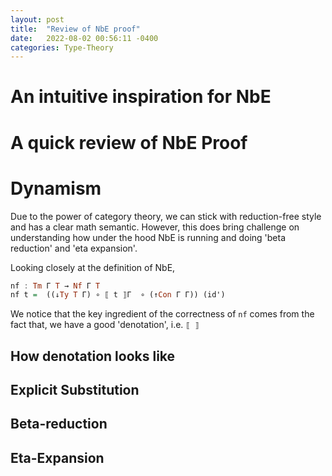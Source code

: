 ```yaml
---
layout: post
title:  "Review of NbE proof"
date:   2022-08-02 00:56:11 -0400
categories: Type-Theory
---
```


# An intuitive inspiration for NbE 
<!-- Copy and paste the intuition from our draft -->

# A quick review of NbE Proof


# Dynamism
Due to the power of category theory, we can stick with reduction-free style and has a clear math semantic. However, this does bring challenge on understanding how under the hood NbE is running and doing 'beta reduction' and 'eta expansion'.


Looking closely at the definition of NbE, 
```Haskell
nf : Tm Γ T → Nf Γ T
nf t =  ((↓Ty T Γ) ∘ ⟦ t ⟧Γ  ∘ (↑Con Γ Γ)) (id')
```
We notice that the key ingredient of the correctness of `nf` comes from the fact that, we have a good 'denotation', i.e.  `⟦ ⟧` 

## How denotation looks like

## Explicit Substitution

## Beta-reduction

## Eta-Expansion

